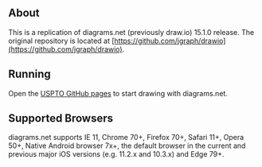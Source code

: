 
About
-----
This is a replication of diagrams.net (previously draw.io) 15.1.0 release.  The original repository is located at [https://github.com/jgraph/drawio](https://github.com/jgraph/drawio).

Running
-------
Open the [USPTO GitHub pages](https://uspto.github.io/drawio/src/main/webapp/index.html) to start drawing with diagrams.net. 

Supported Browsers
------------------
diagrams.net supports IE 11, Chrome 70+, Firefox 70+, Safari 11+, Opera 50+, Native Android browser 7x+, the default browser in the current and previous major iOS versions (e.g. 11.2.x and 10.3.x) and Edge 79+.

